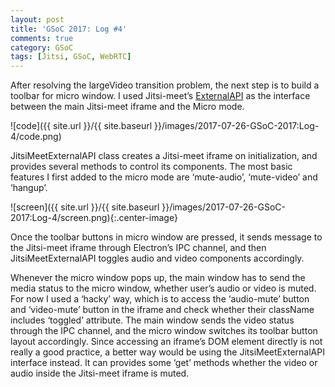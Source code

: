 ```yaml
---
layout: post
title: 'GSoC 2017: Log #4'
comments: true
category: GSoC
tags: [Jitsi, GSoC, WebRTC]
---
```


After resolving the largeVideo transition problem, the next step is to build a toolbar for micro window. I used Jitsi-meet’s [ExternalAPI](https://github.com/jitsi/jitsi-meet/blob/master/doc/api.md) as the interface between the main Jitsi-meet iframe and the Micro mode.

![code]({{ site.url }}/{{ site.baseurl }}/images/2017-07-26-GSoC-2017:Log-4/code.png)

JitsiMeetExternalAPI class creates a Jitsi-meet iframe on initialization, and provides several methods to control its components. The most basic features I first added to the micro mode are ‘mute-audio’, ‘mute-video’ and ‘hangup’.

![screen]({{ site.url }}/{{ site.baseurl }}/images/2017-07-26-GSoC-2017:Log-4/screen.png){:.center-image}

Once the toolbar buttons in micro window are pressed, it sends message to the Jitsi-meet iframe through Electron’s IPC channel, and then JitsiMeetExternalAPI toggles audio and video components accordingly.

Whenever the micro window pops up, the main window has to send the media status to the micro window, whether user’s audio or video is muted. For now I used a ‘hacky’ way, which is to access the ‘audio-mute’ button and ‘video-mute’ button in the iframe and check whether their className includes ‘toggled’ attribute. The main window sends the video status through the IPC channel, and the micro window switches its toolbar button layout accordingly. Since accessing an iframe’s DOM element directly is not really a good practice, a better way would be using the JitsiMeetExternalAPI interface instead. It can provides some ‘get’ methods whether the video or audio inside the Jitsi-meet iframe is muted.
